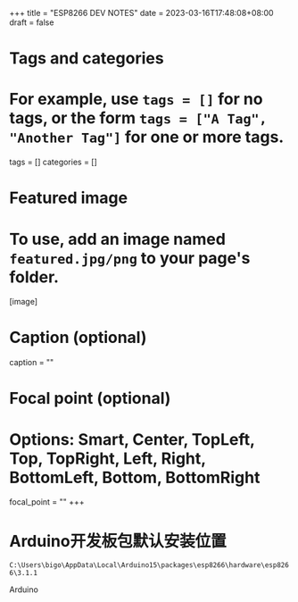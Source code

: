 +++
title = "ESP8266 DEV NOTES"
date = 2023-03-16T17:48:08+08:00
draft = false

# Tags and categories
# For example, use `tags = []` for no tags, or the form `tags = ["A Tag", "Another Tag"]` for one or more tags.
tags = []
categories = []

# Featured image
# To use, add an image named `featured.jpg/png` to your page's folder. 
[image]
  # Caption (optional)
  caption = ""

  # Focal point (optional)
  # Options: Smart, Center, TopLeft, Top, TopRight, Left, Right, BottomLeft, Bottom, BottomRight
  focal_point = ""
+++



# Arduino开发板包默认安装位置

`C:\Users\bigo\AppData\Local\Arduino15\packages\esp8266\hardware\esp8266\3.1.1`


Arduino